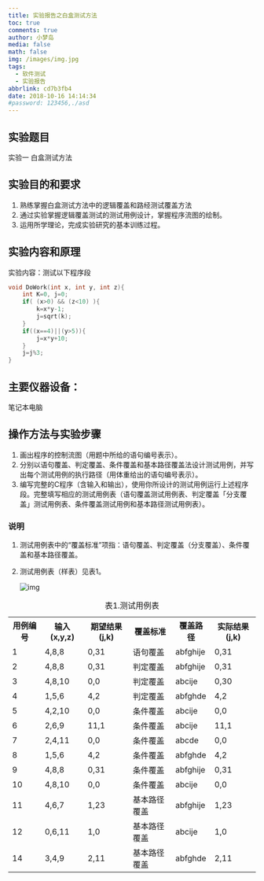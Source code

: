 ```yaml
---
title: 实验报告之白盒测试方法
toc: true
comments: true
author: 小梦岛
media: false
math: false
img: /images/img.jpg
tags:
  - 软件测试
  - 实验报告
abbrlink: cd7b3fb4
date: 2018-10-16 14:14:34
#password: 123456,./asd
---
```


## 实验题目
实验一 白盒测试方法
## 实验目的和要求
1. 熟练掌握白盒测试方法中的逻辑覆盖和路经测试覆盖方法
2. 通过实验掌握逻辑覆盖测试的测试用例设计，掌握程序流图的绘制。
3. 运用所学理论，完成实验研究的基本训练过程。

## 实验内容和原理
实验内容：测试以下程序段
```c
void DoWork(int x, int y, int z){
    int K=0, j=0;
    if( (x>0) && (z<10) ){
        k=x*y-1;
        j=sqrt(k);
    }
    if((x==4)||(y>5)){
        j=x*y+10;
    }
    j=j%3;
}
```
## 主要仪器设备：
笔记本电脑
## 操作方法与实验步骤
1. 画出程序的控制流图（用题中所给的语句编号表示）。
2. 分别以语句覆盖、判定覆盖、条件覆盖和基本路径覆盖法设计测试用例，并写出每个测试用例的执行路径（用体重给出的语句编号表示）。
3. 编写完整的C程序（含输入和输出），使用你所设计的测试用例运行上述程序段。完整填写相应的测试用例表（语句覆盖测试用例表、判定覆盖「分支覆盖」测试用例表、条件覆盖测试用例和基本路径测试用例表）。

### 说明
1. 测试用例表中的“覆盖标准”项指：语句覆盖、判定覆盖（分支覆盖）、条件覆盖和基本路径覆盖。
2. 测试用例表（样表）见表1。

      ![img](/svgs/cd7b3fb4-1.svg)
      
<div class="mdui-table-fluid mdui-theme-layout-dark"><table class="mdui-table mdui-table-hoverable"><caption>表1.测试用例表</caption><tr><th>用例编号</th><th>输入(x,y,z)</th><th>期望结果(j,k)</th><th>覆盖标准</th><th>覆盖路径</th><th>实际结果(j,k)</th></tr><tr><td>1</td><td>4,8,8</td><td>0,31</td><td>语句覆盖</td><td>abfghije</td><td>0,31</td></tr><tr><td>2</td><td>4,8,8</td><td>0,31</td><td>判定覆盖</td><td>abfghije</td><td>0,31</td></tr><tr><td>3</td><td>4,8,10</td><td>0,0</td><td>判定覆盖</td><td>abcije</td><td>0,30</td></tr><tr><td>4</td><td>1,5,6</td><td>4,2</td><td>判定覆盖</td><td>abfghde</td><td>4,2</td></tr><tr><td>5</td><td>4,2,10</td><td>0,0</td><td>条件覆盖</td><td>abcije</td><td>0,0</td></tr><tr><td>6</td><td>2,6,9</td><td>11,1</td><td>条件覆盖</td><td>abcije</td><td>11,1</td></tr><tr><td>7</td><td>2,4,11</td><td>0,0</td><td>条件覆盖</td><td>abcde</td><td>0,0</td></tr><tr><td>8</td><td>1,5,6</td><td>4,2</td><td>条件覆盖</td><td>abfghde</td><td>4,2</td></tr><tr><td>9</td><td>4,8,8</td><td>0,31</td><td>条件覆盖</td><td>abfghije</td><td>0,31</td></tr><tr><td>10</td><td>4,8,10</td><td>0,0</td><td>条件覆盖</td><td>abcije</td><td>0,0</td></tr><tr><td>11</td><td>4,6,7</td><td>1,23</td><td>基本路径覆盖</td><td>abfghije</td><td>1,23</td></tr><tr><td>12</td><td>0,6,11</td><td>1,0</td><td>基本路径覆盖</td><td>abcije</td><td>1,0</td></tr><!--<tr><td>13</td><td>0,4,11</td><td>2,0</td><td>基本路径覆盖</td><td>abcde</td><td>2,0</td></tr>--><tr><td>14</td><td>3,4,9</td><td>2,11</td><td>基本路径覆盖</td><td>abfghde</td><td>2,11</td></tr></table></div>
